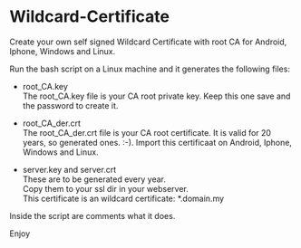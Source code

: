 # Wildcard-Certificate
Create your own self signed Wildcard Certificate with root CA for Android, Iphone, Windows and Linux.

Run the bash script on a Linux machine and it generates the following files:
- root_CA.key  
The root_CA.key file is your CA root private key. 
Keep this one save and the password to create it. 
 
- root_CA_der.crt  
The root_CA_der.crt file is your CA root certificate. 
It is valid for 20 years, so generated ones. :-).
Import this certificaat on Android, Iphone, Windows and Linux. 
  
- server.key and server.crt   
These are to be generated every year.  
Copy them to your ssl dir in your webserver.  
This certificate is an wildcard certificate: *.domain.my  

Inside the script are comments what it does.

Enjoy
